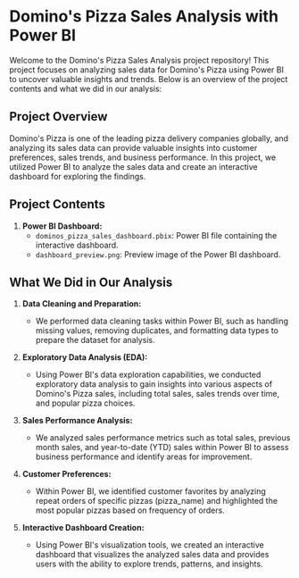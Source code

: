 # Domino's Pizza Sales Analysis with Power BI

Welcome to the Domino's Pizza Sales Analysis project repository! This project focuses on analyzing sales data for Domino's Pizza using Power BI to uncover valuable insights and trends. Below is an overview of the project contents and what we did in our analysis:

## Project Overview

Domino's Pizza is one of the leading pizza delivery companies globally, and analyzing its sales data can provide valuable insights into customer preferences, sales trends, and business performance. In this project, we utilized Power BI to analyze the sales data and create an interactive dashboard for exploring the findings.

## Project Contents

1. **Power BI Dashboard:**
   - `dominos_pizza_sales_dashboard.pbix`: Power BI file containing the interactive dashboard.
   - `dashboard_preview.png`: Preview image of the Power BI dashboard.

## What We Did in Our Analysis

1. **Data Cleaning and Preparation:**
   - We performed data cleaning tasks within Power BI, such as handling missing values, removing duplicates, and formatting data types to prepare the dataset for analysis.

2. **Exploratory Data Analysis (EDA):**
   - Using Power BI's data exploration capabilities, we conducted exploratory data analysis to gain insights into various aspects of Domino's Pizza sales, including total sales, sales trends over time, and popular pizza choices.

3. **Sales Performance Analysis:**
   - We analyzed sales performance metrics such as total sales, previous month sales, and year-to-date (YTD) sales within Power BI to assess business performance and identify areas for improvement.

4. **Customer Preferences:**
   - Within Power BI, we identified customer favorites by analyzing repeat orders of specific pizzas (pizza_name) and highlighted the most popular pizzas based on frequency of orders.

5. **Interactive Dashboard Creation:**
   - Using Power BI's visualization tools, we created an interactive dashboard that visualizes the analyzed sales data and provides users with the ability to explore trends, patterns, and insights.

